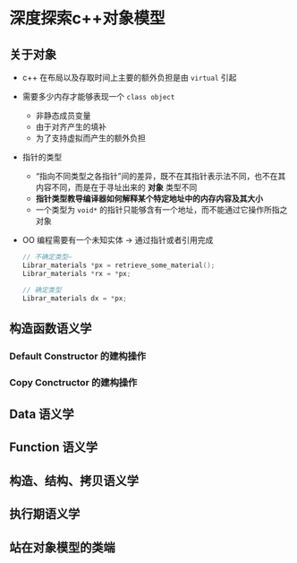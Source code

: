 # 深度探索c++对象模型

## 关于对象

- c++ 在布局以及存取时间上主要的额外负担是由 `virtual` 引起

- 需要多少内存才能够表现一个 ``class object``

    - 非静态成员变量
    - 由于对齐产生的填补
    - 为了支持虚拟而产生的额外负担

- 指针的类型

    - “指向不同类型之各指针”间的差异，既不在其指针表示法不同，也不在其内容不同，而是在于寻址出来的 **对象** 类型不同
    - **指针类型教导编译器如何解释某个特定地址中的内存内容及其大小**
    - 一个类型为 ``void*`` 的指针只能够含有一个地址，而不能通过它操作所指之对象

- OO 编程需要有一个未知实体 -> 通过指针或者引用完成

    ```c++
    // 不确定类型–
    Librar_materials *px = retrieve_some_material();
    Librar_materials *rx = *px;

    // 确定类型
    Librar_materials dx = *px;
    ```

## 构造函数语义学

### Default Constructor 的建构操作

### Copy Conctructor 的建构操作

## Data 语义学

## Function 语义学

## 构造、结构、拷贝语义学

## 执行期语义学

## 站在对象模型的类端
